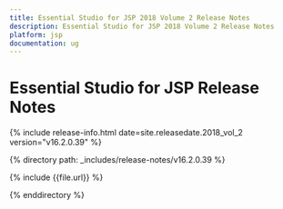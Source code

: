 ```yaml
---
title: Essential Studio for JSP 2018 Volume 2 Release Notes
description: Essential Studio for JSP 2018 Volume 2 Release Notes
platform: jsp
documentation: ug
---
```


# Essential Studio for JSP Release Notes

{% include release-info.html date=site.releasedate.2018_vol_2  version="v16.2.0.39" %} 

{% directory path: _includes/release-notes/v16.2.0.39 %}

{% include {{file.url}} %}

{% enddirectory %}